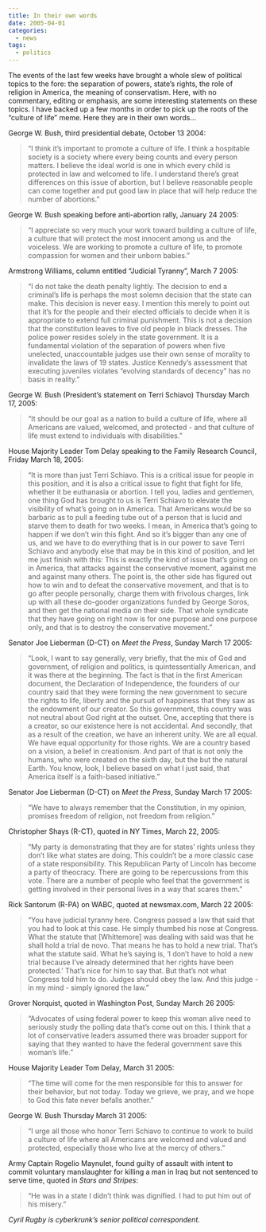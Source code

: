 ```yaml
---
title: In their own words
date: 2005-04-01
categories:
  - news
tags:
  - politics
---
```


The events of the last few weeks have brought a whole slew of political topics to the fore: the separation of powers, state’s rights, the role of religion in America, the meaning of conservatism. Here, with no commentary, editing or emphasis, are some interesting statements on these topics. I have backed up a few months in order to pick up the roots of the “culture of life” meme. Here they are in their own words...

George W. Bush, third presidential debate, October 13 2004:

> “I think it’s important to promote a culture of life. I think a hospitable society is a society where every being counts and every person matters. I believe the ideal world is one in which every child is protected in law and welcomed to life. I understand there’s great differences on this issue of abortion, but I believe reasonable people can come together and put good law in place that will help reduce the number of abortions.”

George W. Bush speaking before anti-abortion rally, January 24 2005:

> “I appreciate so very much your work toward building a culture of life, a culture that will protect the most innocent among us and the voiceless. We are working to promote a culture of life, to promote compassion for women and their unborn babies.”

Armstrong Williams, column entitled “Judicial Tyranny”, March 7 2005:

> “I do not take the death penalty lightly. The decision to end a criminal’s life is perhaps the most solemn decision that the state can make. This decision is never easy. I mention this merely to point out that it’s for the people and their elected officials to decide when it is appropriate to extend full criminal punishment. This is not a decision that the constitution leaves to five old people in black dresses. The police power resides solely in the state government. It is a fundamental violation of the separation of powers when five unelected, unaccountable judges use their own sense of morality to invalidate the laws of 19 states. Justice Kennedy’s assessment that executing juveniles violates “evolving standards of decency” has no basis in reality.”

George W. Bush (President’s statement on Terri Schiavo) Thursday March 17, 2005:

> “It should be our goal as a nation to build a culture of life, where all Americans are valued, welcomed, and protected - and that culture of life must extend to individuals with disabilities.”

House Majority Leader Tom Delay speaking to the Family Research Council, Friday March 18, 2005:

> “It is more than just Terri Schiavo. This is a critical issue for people in this position, and it is also a critical issue to fight that fight for life, whether it be euthanasia or abortion. I tell you, ladies and gentlemen, one thing God has brought to us is Terri Schiavo to elevate the visibility of what’s going on in America. That Americans would be so barbaric as to pull a feeding tube out of a person that is lucid and starve them to death for two weeks. I mean, in America that’s going to happen if we don’t win this fight. And so it’s bigger than any one of us, and we have to do everything that is in our power to save Terri Schiavo and anybody else that may be in this kind of position, and let me just finish with this: This is exactly the kind of issue that’s going on in America, that attacks against the conservative moment, against me and against many others. The point is, the other side has figured out how to win and to defeat the conservative movement, and that is to go after people personally, charge them with frivolous charges, link up with all these do-gooder organizations funded by George Soros, and then get the national media on their side. That whole syndicate that they have going on right now is for one purpose and one purpose only, and that is to destroy the conservative movement.”

Senator Joe Lieberman (D-CT) on _Meet the Press_, Sunday March 17 2005:

> “Look, I want to say generally, very briefly, that the mix of God and government, of religion and politics, is quintessentially American, and it was there at the beginning. The fact is that in the first American document, the Declaration of Independence, the founders of our country said that they were forming the new government to secure the rights to life, liberty and the pursuit of happiness that they saw as the endowment of our creator. So this government, this country was not neutral about God right at the outset. One, accepting that there is a creator, so our existence here is not accidental. And secondly, that as a result of the creation, we have an inherent unity. We are all equal. We have equal opportunity for those rights. We are a country based on a vision, a belief in creationism. And part of that is not only the humans, who were created on the sixth day, but the but the natural Earth. You know, look, I believe based on what I just said, that America itself is a faith-based initiative.”

Senator Joe Lieberman (D-CT) on _Meet the Press_, Sunday March 17 2005:

> “We have to always remember that the Constitution, in my opinion, promises freedom of religion, not freedom from religion.”

Christopher Shays (R-CT), quoted in NY Times, March 22, 2005:

> “My party is demonstrating that they are for states’ rights unless they don’t like what states are doing. This couldn’t be a more classic case of a state responsibility. This Republican Party of Lincoln has become a party of theocracy. There are going to be repercussions from this vote. There are a number of people who feel that the government is getting involved in their personal lives in a way that scares them.”

Rick Santorum (R-PA) on WABC, quoted at newsmax.com, March 22 2005:

> “You have judicial tyranny here. Congress passed a law that said that you had to look at this case. He simply thumbed his nose at Congress. What the statute that \[Whittemore\] was dealing with said was that he shall hold a trial de novo. That means he has to hold a new trial. That’s what the statute said. What he’s saying is, ‘I don’t have to hold a new trial because I’ve already determined that her rights have been protected.’ That’s nice for him to say that. But that’s not what Congress told him to do. Judges should obey the law. And this judge - in my mind - simply ignored the law.”

Grover Norquist, quoted in Washington Post, Sunday March 26 2005:

> “Advocates of using federal power to keep this woman alive need to seriously study the polling data that’s come out on this. I think that a lot of conservative leaders assumed there was broader support for saying that they wanted to have the federal government save this woman’s life.”

House Majority Leader Tom Delay, March 31 2005:

> “The time will come for the men responsible for this to answer for their behavior, but not today. Today we grieve, we pray, and we hope to God this fate never befalls another.”

George W. Bush Thursday March 31 2005:

> “I urge all those who honor Terri Schiavo to continue to work to build a culture of life where all Americans are welcomed and valued and protected, especially those who live at the mercy of others.”

Army Captain Rogelio Maynulet, found guilty of assault with intent to commit voluntary manslaughter for killing a man in Iraq but not sentenced to serve time, quoted in _Stars and Stripes_:

> “He was in a state I didn’t think was dignified. I had to put him out of his misery.”

_Cyril Rugby is cyberkrunk’s senior political correspondent._
